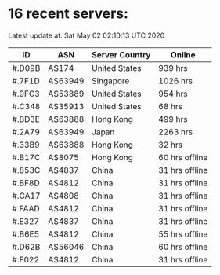 # 16 recent servers:

Latest update at: Sat May 02 02:10:13 UTC 2020

| ID | ASN | Server Country | Online |
| -- | --- | -------------- | ------ |
| #.D09B | AS174 | United States | 939 hrs |
| #.7F1D | AS63949 | Singapore | 1026 hrs |
| #.9FC3 | AS53889 | United States | 954 hrs |
| #.C348 | AS35913 | United States | 68 hrs |
| #.BD3E | AS63888 | Hong Kong | 499 hrs |
| #.2A79 | AS63949 | Japan | 2263 hrs |
| #.33B9 | AS63888 | Hong Kong | 32 hrs |
| #.B17C | AS8075 | Hong Kong | 60 hrs offline |
| #.853C | AS4837 | China | 31 hrs offline |
| #.BF8D | AS4812 | China | 31 hrs offline |
| #.CA17 | AS4808 | China | 31 hrs offline |
| #.FAAD | AS4812 | China | 31 hrs offline |
| #.E327 | AS4837 | China | 31 hrs offline |
| #.B6E5 | AS4812 | China | 55 hrs offline |
| #.D62B | AS56046 | China | 60 hrs offline |
| #.F022 | AS4812 | China | 31 hrs offline |

